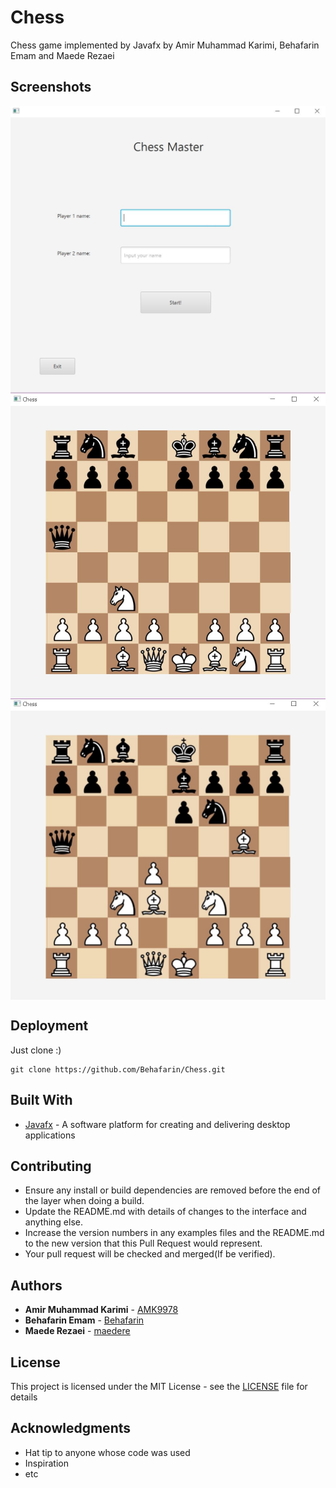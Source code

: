 # Chess

Chess game implemented by Javafx by Amir Muhammad Karimi, Behafarin Emam and Maede Rezaei

## Screenshots
<img align="center" src="https://github.com/AMK9978/Chess/blob/master/ScreenShots/Capture.JPG?raw=true." alt="Spire the Hare" title="ScreenShot1" width="900px">

<img align="center" src="https://github.com/AMK9978/Chess/blob/master/ScreenShots/Capture1.JPG?raw=true." alt="Spire the Hare" title="ScreenShot" width="900px">

<img align="center" src="https://github.com/AMK9978/Chess/blob/master/ScreenShots/Capture2.JPG?raw=true." alt="Spire the Hare" title="ScreenShot3" width="900px">

## Deployment

Just clone :)

```
git clone https://github.com/Behafarin/Chess.git
```

## Built With

* [Javafx](https://openjfx.io/) - A software platform for creating and delivering desktop applications

## Contributing

* Ensure any install or build dependencies are removed before the end of the layer when doing a build.
* Update the README.md with details of changes to the interface and anything else.
* Increase the version numbers in any examples files and the README.md to the new version that this Pull Request would represent.
* Your pull request will be checked and merged(If be verified).

## Authors

* **Amir Muhammad Karimi** - [AMK9978](https://github.com/amk9978)
* **Behafarin Emam** - [Behafarin](https://github.com/Behafarin)
* **Maede Rezaei** - [maedere](https://github.com/maedere)

## License

This project is licensed under the MIT License - see the [LICENSE](LICENSE) file for details

## Acknowledgments

* Hat tip to anyone whose code was used
* Inspiration
* etc
